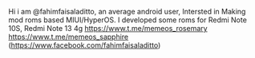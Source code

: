 Hi i am @fahimfaisaladitto, an average android user, Intersted in Making mod roms based MIUI/HyperOS. I developed some roms for Redmi Note 10S, Redmi Note 13 4g
https://www.t.me/memeos_rosemary
https://www.t.me/memeos_sapphire
(https://www.facebook.com/fahimfaisaladitto)
